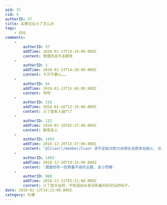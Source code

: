 ```yaml
---
aid: 31
cid: 9
authorID: 37
title: 如果论坛火了怎么办
tags:
    - 论坛
comments:
    -
        authorID: 37
        addTime: 2018-01-13T14:24:00.000Z
        content: 管理员会不会累死
    -
        authorID: 1
        addTime: 2018-01-13T14:28:00.000Z
        content: 千万不要火……
    -
        authorID: 44
        addTime: 2018-01-13T15:46:00.000Z
        content: 呵呵
    -
        authorID: 118
        addTime: 2018-01-16T12:18:00.000Z
        content: 火了就有人敲门了
    -
        authorID: 132
        addTime: 2018-01-18T02:27:00.000Z
        content: 删库走人
    -
        authorID: 1493
        addTime: 2018-12-20T15:37:00.000Z
        content: '@[Ciao](/member/Ciao) 说不定敌对势力会想办法把本站搞火, 忘记本站哪个帖子了, 好像说本站小学生都进来了...'
    -
        authorID: 1403
        addTime: 2018-12-20T19:14:00.000Z
        content: '適當封存一些質量不高的主題, 走小而精'
    -
        authorID: 860
        addTime: 2018-12-21T03:21:00.000Z
        content: 火了就关站呗，不知道站长有没有备份好论坛的帖子。
date: 2018-01-13T14:23:00.000Z
category: 吐槽
---
```



